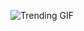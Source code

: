 
<!-- GIF_SECTION -->
![Trending GIF](https://media0.giphy.com/media/v1.Y2lkPThiYjIxNzcyd2diOHd4YTU3aTNxcWJzemxuajk4Y3A2YTJsbG10bTA4dXN6ZHFyZyZlcD12MV9naWZzX3NlYXJjaCZjdD1n/aQ6ya20vAFJdUH3M5D/giphy.gif)
<!-- END_GIF_SECTION -->
